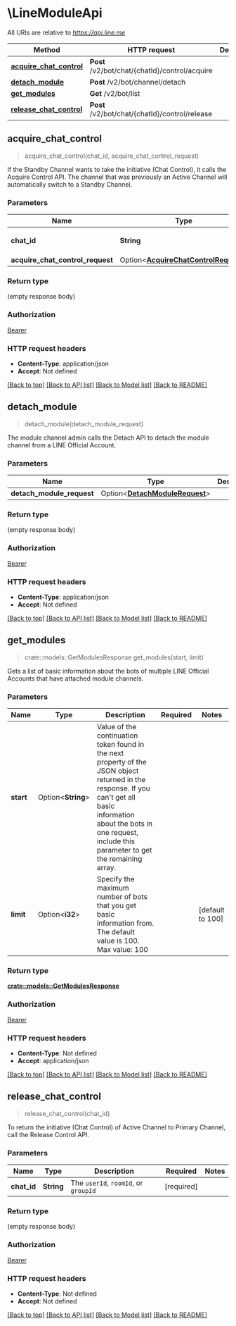 # \LineModuleApi

All URIs are relative to *https://api.line.me*

Method | HTTP request | Description
------------- | ------------- | -------------
[**acquire_chat_control**](LineModuleApi.md#acquire_chat_control) | **Post** /v2/bot/chat/{chatId}/control/acquire | 
[**detach_module**](LineModuleApi.md#detach_module) | **Post** /v2/bot/channel/detach | 
[**get_modules**](LineModuleApi.md#get_modules) | **Get** /v2/bot/list | 
[**release_chat_control**](LineModuleApi.md#release_chat_control) | **Post** /v2/bot/chat/{chatId}/control/release | 



## acquire_chat_control

> acquire_chat_control(chat_id, acquire_chat_control_request)


If the Standby Channel wants to take the initiative (Chat Control), it calls the Acquire Control API. The channel that was previously an Active Channel will automatically switch to a Standby Channel. 

### Parameters


Name | Type | Description  | Required | Notes
------------- | ------------- | ------------- | ------------- | -------------
**chat_id** | **String** | The `userId`, `roomId`, or `groupId` | [required] |
**acquire_chat_control_request** | Option<[**AcquireChatControlRequest**](AcquireChatControlRequest.md)> |  |  |

### Return type

 (empty response body)

### Authorization

[Bearer](../README.md#Bearer)

### HTTP request headers

- **Content-Type**: application/json
- **Accept**: Not defined

[[Back to top]](#) [[Back to API list]](../README.md#documentation-for-api-endpoints) [[Back to Model list]](../README.md#documentation-for-models) [[Back to README]](../README.md)


## detach_module

> detach_module(detach_module_request)


The module channel admin calls the Detach API to detach the module channel from a LINE Official Account.

### Parameters


Name | Type | Description  | Required | Notes
------------- | ------------- | ------------- | ------------- | -------------
**detach_module_request** | Option<[**DetachModuleRequest**](DetachModuleRequest.md)> |  |  |

### Return type

 (empty response body)

### Authorization

[Bearer](../README.md#Bearer)

### HTTP request headers

- **Content-Type**: application/json
- **Accept**: Not defined

[[Back to top]](#) [[Back to API list]](../README.md#documentation-for-api-endpoints) [[Back to Model list]](../README.md#documentation-for-models) [[Back to README]](../README.md)


## get_modules

> crate::models::GetModulesResponse get_modules(start, limit)


Gets a list of basic information about the bots of multiple LINE Official Accounts that have attached module channels.

### Parameters


Name | Type | Description  | Required | Notes
------------- | ------------- | ------------- | ------------- | -------------
**start** | Option<**String**> | Value of the continuation token found in the next property of the JSON object returned in the response. If you can't get all basic information about the bots in one request, include this parameter to get the remaining array.  |  |
**limit** | Option<**i32**> | Specify the maximum number of bots that you get basic information from. The default value is 100. Max value: 100  |  |[default to 100]

### Return type

[**crate::models::GetModulesResponse**](GetModulesResponse.md)

### Authorization

[Bearer](../README.md#Bearer)

### HTTP request headers

- **Content-Type**: Not defined
- **Accept**: application/json

[[Back to top]](#) [[Back to API list]](../README.md#documentation-for-api-endpoints) [[Back to Model list]](../README.md#documentation-for-models) [[Back to README]](../README.md)


## release_chat_control

> release_chat_control(chat_id)


To return the initiative (Chat Control) of Active Channel to Primary Channel, call the Release Control API. 

### Parameters


Name | Type | Description  | Required | Notes
------------- | ------------- | ------------- | ------------- | -------------
**chat_id** | **String** | The `userId`, `roomId`, or `groupId` | [required] |

### Return type

 (empty response body)

### Authorization

[Bearer](../README.md#Bearer)

### HTTP request headers

- **Content-Type**: Not defined
- **Accept**: Not defined

[[Back to top]](#) [[Back to API list]](../README.md#documentation-for-api-endpoints) [[Back to Model list]](../README.md#documentation-for-models) [[Back to README]](../README.md)

